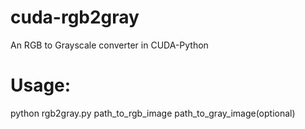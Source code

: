 # cuda-rgb2gray
An RGB to Grayscale converter in CUDA-Python

# Usage:
python rgb2gray.py path_to_rgb_image path_to_gray_image(optional)
